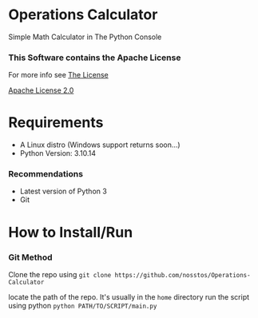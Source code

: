 # Operations Calculator
Simple Math Calculator in The Python Console

<!---
To be added to README.md...

[Check Out the Project on Replit](https://replit.com/@TahjaeDev/Operations-Calculator?v=1)
-->

### This Software contains the Apache License
For more info see [The License](LICENSE.md)

[Apache License 2.0](https://www.apache.org/licenses/LICENSE-2.0.txt)

# Requirements
- A Linux distro (Windows support returns soon...)
- Python Version: 3.10.14

### Recommendations
- Latest version of Python 3
- Git

# How to Install/Run
### Git Method
Clone the repo using `git clone https://github.com/nosstos/Operations-Calculator`

locate the path of the repo. It's usually in the `home` directory
run the script using python `python PATH/TO/SCRIPT/main.py`
<!--- unfinished -->
